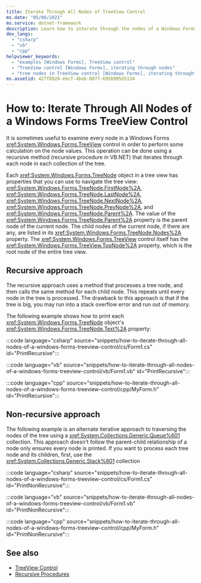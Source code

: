 ```yaml
---
title: Iterate Through All Nodes of TreeView Control
ms.date: "05/06/2021"
ms.service: dotnet-framework
description: Learn how to interate through the nodes of a Windows Forms TreeView control. TreeView Nodes provide properties that navigate through the TreeView control.
dev_langs: 
  - "csharp"
  - "vb"
  - "cpp"
helpviewer_keywords: 
  - "examples [Windows Forms], TreeView control"
  - "TreeView control [Windows Forms], iterating through nodes"
  - "tree nodes in TreeView control [Windows Forms], iterating through"
ms.assetid: 427f8928-ebcf-4beb-887f-695b905d5134
---
```

# How to: Iterate Through All Nodes of a Windows Forms TreeView Control

It is sometimes useful to examine every node in a Windows Forms <xref:System.Windows.Forms.TreeView> control in order to perform some calculation on the node values. This operation can be done using a recursive method (recursive procedure in VB.NET) that iterates through each node in each collection of the tree.  
  
Each <xref:System.Windows.Forms.TreeNode> object in a tree view has properties that you can use to navigate the tree view: <xref:System.Windows.Forms.TreeNode.FirstNode%2A>, <xref:System.Windows.Forms.TreeNode.LastNode%2A>, <xref:System.Windows.Forms.TreeNode.NextNode%2A>, <xref:System.Windows.Forms.TreeNode.PrevNode%2A>, and <xref:System.Windows.Forms.TreeNode.Parent%2A>. The value of the <xref:System.Windows.Forms.TreeNode.Parent%2A> property is the parent node of the current node. The child nodes of the current node, if there are any, are listed in its <xref:System.Windows.Forms.TreeNode.Nodes%2A> property. The <xref:System.Windows.Forms.TreeView> control itself has the <xref:System.Windows.Forms.TreeView.TopNode%2A> property, which is the root node of the entire tree view.  
  
## Recursive approach
  
The recursive approach uses a method that processes a tree node, and then calls the same method for each child node. This repeats until every node in the tree is processed. The drawback to this approach is that if the tree is big, you may run into a stack overflow error and run out of memory.
  
The following example shows how to print each <xref:System.Windows.Forms.TreeNode> object's <xref:System.Windows.Forms.TreeNode.Text%2A> property:  
  
:::code language="csharp" source="snippets/how-to-iterate-through-all-nodes-of-a-windows-forms-treeview-control/cs/Form1.cs" id="PrintRecursive":::

:::code language="vb" source="snippets/how-to-iterate-through-all-nodes-of-a-windows-forms-treeview-control/vb/Form1.vb" id="PrintRecursive":::  

:::code language="cpp" source="snippets/how-to-iterate-through-all-nodes-of-a-windows-forms-treeview-control/cpp/MyForm.h" id="PrintRecursive":::  
  
## Non-recursive approach

The following example is an alternate iterative approach to traversing the nodes of the tree using a <xref:System.Collections.Generic.Queue%601> collection. This approach doesn't follow the parent-child relationship of a node only ensures every node is printed. If you want to process each tree node and its children, first, use the <xref:System.Collections.Generic.Stack%601> collection

:::code language="csharp" source="snippets/how-to-iterate-through-all-nodes-of-a-windows-forms-treeview-control/cs/Form1.cs" id="PrintNonRecursive":::

:::code language="vb" source="snippets/how-to-iterate-through-all-nodes-of-a-windows-forms-treeview-control/vb/Form1.vb" id="PrintNonRecursive":::

:::code language="cpp" source="snippets/how-to-iterate-through-all-nodes-of-a-windows-forms-treeview-control/cpp/MyForm.h" id="PrintNonRecursive":::

## See also

- [TreeView Control](treeview-control-windows-forms.md)
- [Recursive Procedures](/dotnet/visual-basic/programming-guide/language-features/procedures/recursive-procedures)
